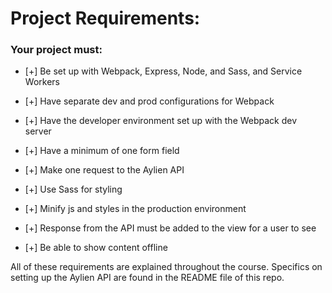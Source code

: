 # Project Requirements:

### Your project must:

- [+] Be set up with Webpack, Express, Node, and Sass, and Service Workers

- [+] Have separate dev and prod configurations for Webpack

- [+] Have the developer environment set up with the Webpack dev server

- [+] Have a minimum of one form field

- [+] Make one request to the Aylien API

- [+] Use Sass for styling

- [+] Minify js and styles in the production environment

- [+] Response from the API must be added to the view for a user to see 

- [+] Be able to show content offline

All of these requirements are explained throughout the course. Specifics on setting up the Aylien API are found in the README file of this repo.
